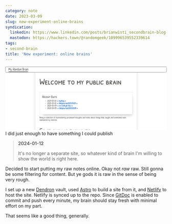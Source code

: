 ```yaml
---
category: note
date: 2023-03-09
slug: new-experiment-online-brains
syndication:
  linkedin: https://www.linkedin.com/posts/brianwisti_secondbrain-blog-dendron-activity-7039779011014647808-zEd4?utm_source=share&utm_medium=member_desktop
  mastodon: https://hackers.town/@randomgeek/109996539552339614
tags:
- second-brain
title: 'New experiment: online brains'
---
```


![attachments/img/2023/cover-2023-03-09.jpg](../../../attachments/img/2023/cover-2023-03-09.jpg)
I did just enough to have something I could publish

 > 
 > **2024-01-12**
>
 > It's no longer a separate site, so whatever kind of brain I'm willing to show the world is right here.

Decided to start putting my raw notes online. Okay not *raw* raw. Still gonna be some filtering for content. But ye gods it is raw in the sense of being very rough.

I set up a new [Dendron](https://dendron.so) vault, used [Astro](../../../card/Astro.md) to build a site from it, and [Netlify](https://netlify.com) to host the site. Netlify is synced up to the repo. Since [GitDoc](https://marketplace.visualstudio.com/items?itemName=vsls-contrib.gitdoc) is enabled to commit and push every minute, my brain should stay fresh with minimal effort on my part.

That seems like a good thing, generally.